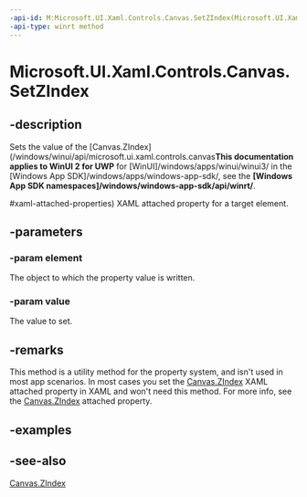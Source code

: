 ```yaml
---
-api-id: M:Microsoft.UI.Xaml.Controls.Canvas.SetZIndex(Microsoft.UI.Xaml.UIElement,System.Int32)
-api-type: winrt method
---
```


<!-- Method syntax
public void SetZIndex(Windows.UI.Xaml.UIElement element, System.Int32 value)
-->

# Microsoft.UI.Xaml.Controls.Canvas.SetZIndex

## -description
Sets the value of the [Canvas.ZIndex](/windows/winui/api/microsoft.ui.xaml.controls.canvas**This documentation applies to WinUI 2 for UWP** for [WinUI]/windows/apps/winui/winui3/ in the [Windows App SDK]/windows/apps/windows-app-sdk/, see the **[Windows App SDK namespaces]/windows/windows-app-sdk/api/winrt/**.

#xaml-attached-properties) XAML attached property for a target element.

## -parameters
### -param element
The object to which the property value is written. 
<!--The maximum allowed value for <xref rid="w_ui_xaml_ctrl.canvas_zindex" targtype="property_winrt">ZIndex</xref> is Int16.MaxValue – 1 = 32766.
      -->

### -param value
The value to set.

## -remarks
This method is a utility method for the property system, and isn't used in most app scenarios. In most cases you set the [Canvas.ZIndex](/windows/winui/api/microsoft.ui.xaml.controls.canvas#xaml-attached-properties) XAML attached property in XAML and won't need this method. For more info, see the [Canvas.ZIndex](/windows/winui/api/microsoft.ui.xaml.controls.canvas#xaml-attached-properties) attached property.

## -examples

## -see-also
[Canvas.ZIndex](/windows/winui/api/microsoft.ui.xaml.controls.canvas#xaml-attached-properties)
